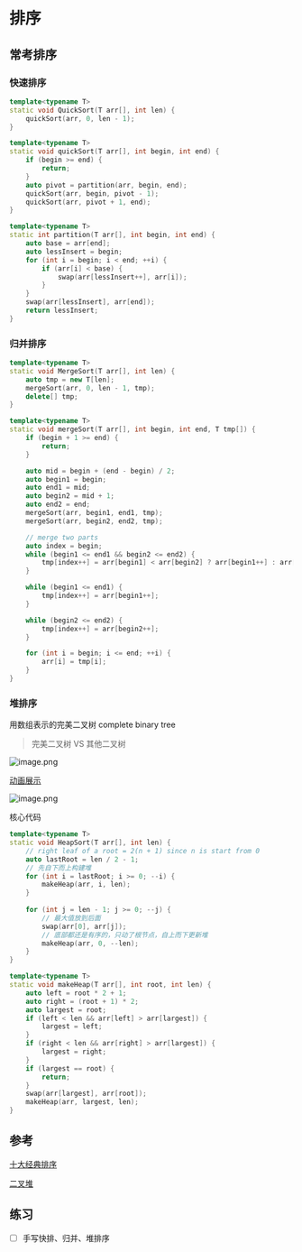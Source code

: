 # 排序

## 常考排序

### 快速排序

```c++
template<typename T>
static void QuickSort(T arr[], int len) {
    quickSort(arr, 0, len - 1);
}

template<typename T>
static void quickSort(T arr[], int begin, int end) {
    if (begin >= end) {
        return;
    }
    auto pivot = partition(arr, begin, end);
    quickSort(arr, begin, pivot - 1);
    quickSort(arr, pivot + 1, end);
}

template<typename T>
static int partition(T arr[], int begin, int end) {
    auto base = arr[end];
    auto lessInsert = begin;
    for (int i = begin; i < end; ++i) {
        if (arr[i] < base) {
            swap(arr[lessInsert++], arr[i]);
        }
    }
    swap(arr[lessInsert], arr[end]);
    return lessInsert;
}
```

### 归并排序

```c++
template<typename T>
static void MergeSort(T arr[], int len) {
    auto tmp = new T[len];
    mergeSort(arr, 0, len - 1, tmp);
    delete[] tmp;
}

template<typename T>
static void mergeSort(T arr[], int begin, int end, T tmp[]) {
    if (begin + 1 >= end) {
        return;
    }

    auto mid = begin + (end - begin) / 2;
    auto begin1 = begin;
    auto end1 = mid;
    auto begin2 = mid + 1;
    auto end2 = end;
    mergeSort(arr, begin1, end1, tmp);
    mergeSort(arr, begin2, end2, tmp);

    // merge two parts
    auto index = begin;
    while (begin1 <= end1 && begin2 <= end2) {
        tmp[index++] = arr[begin1] < arr[begin2] ? arr[begin1++] : arr[begin2++];
    }

    while (begin1 <= end1) {
        tmp[index++] = arr[begin1++];
    }

    while (begin2 <= end2) {
        tmp[index++] = arr[begin2++];
    }

    for (int i = begin; i <= end; ++i) {
        arr[i] = tmp[i];
    }
}
```

### 堆排序

用数组表示的完美二叉树 complete binary tree

> 完美二叉树 VS 其他二叉树

![image.png](https://img.fuiboom.com/img/tree_type.png)

[动画展示](https://www.bilibili.com/video/av18980178/)

![image.png](https://img.fuiboom.com/img/heap.png)

核心代码

```c++
template<typename T>
static void HeapSort(T arr[], int len) {
    // right leaf of a root = 2(n + 1) since n is start from 0
    auto lastRoot = len / 2 - 1;
    // 先自下而上构建堆
    for (int i = lastRoot; i >= 0; --i) {
        makeHeap(arr, i, len);
    }
    
    for (int j = len - 1; j >= 0; --j) {
        // 最大值放到后面
        swap(arr[0], arr[j]);
        // 底部都还是有序的，只动了根节点，自上而下更新堆
        makeHeap(arr, 0, --len);
    }
}

template<typename T>
static void makeHeap(T arr[], int root, int len) {
    auto left = root * 2 + 1;
    auto right = (root + 1) * 2;
    auto largest = root;
    if (left < len && arr[left] > arr[largest]) {
        largest = left;
    }
    if (right < len && arr[right] > arr[largest]) {
        largest = right;
    }
    if (largest == root) {
        return;
    }
    swap(arr[largest], arr[root]);
    makeHeap(arr, largest, len);
}
```

## 参考

[十大经典排序](https://www.cnblogs.com/onepixel/p/7674659.html)

[二叉堆](https://labuladong.gitbook.io/algo/shu-ju-jie-gou-xi-lie/er-cha-dui-xiang-jie-shi-xian-you-xian-ji-dui-lie)

## 练习

- [ ] 手写快排、归并、堆排序
